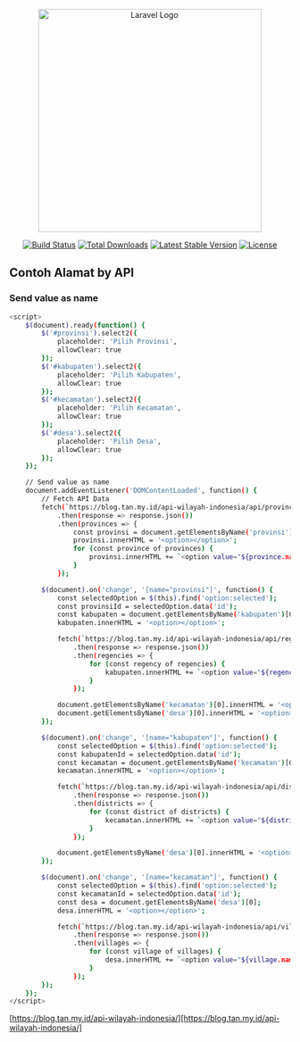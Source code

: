 <p align="center"><a href="https://laravel.com" target="_blank"><img src="https://raw.githubusercontent.com/laravel/art/master/logo-lockup/5%20SVG/2%20CMYK/1%20Full%20Color/laravel-logolockup-cmyk-red.svg" width="400" alt="Laravel Logo"></a></p>

<p align="center">
<a href="https://github.com/laravel/framework/actions"><img src="https://github.com/laravel/framework/workflows/tests/badge.svg" alt="Build Status"></a>
<a href="https://packagist.org/packages/laravel/framework"><img src="https://img.shields.io/packagist/dt/laravel/framework" alt="Total Downloads"></a>
<a href="https://packagist.org/packages/laravel/framework"><img src="https://img.shields.io/packagist/v/laravel/framework" alt="Latest Stable Version"></a>
<a href="https://packagist.org/packages/laravel/framework"><img src="https://img.shields.io/packagist/l/laravel/framework" alt="License"></a>
</p>

## Contoh Alamat by API

### Send value as name

```sh
<script>
    $(document).ready(function() {
        $('#provinsi').select2({
            placeholder: 'Pilih Provinsi',
            allowClear: true
        });
        $('#kabupaten').select2({
            placeholder: 'Pilih Kabupaten',
            allowClear: true
        });
        $('#kecamatan').select2({
            placeholder: 'Pilih Kecamatan',
            allowClear: true
        });
        $('#desa').select2({
            placeholder: 'Pilih Desa',
            allowClear: true
        });
    });

    // Send value as name
    document.addEventListener('DOMContentLoaded', function() {
        // Fetch API Data
        fetch(`https://blog.tan.my.id/api-wilayah-indonesia/api/provinces.json`)
            .then(response => response.json())
            .then(provinces => {
                const provinsi = document.getElementsByName('provinsi')[0];
                provinsi.innerHTML = '<option></option>';
                for (const province of provinces) {
                    provinsi.innerHTML += `<option value="${province.name}" data-id="${province.id}">${province.name}</option>`;
                }
            });

        $(document).on('change', '[name="provinsi"]', function() {
            const selectedOption = $(this).find('option:selected');
            const provinsiId = selectedOption.data('id');
            const kabupaten = document.getElementsByName('kabupaten')[0];
            kabupaten.innerHTML = '<option></option>';

            fetch(`https://blog.tan.my.id/api-wilayah-indonesia/api/regencies/${provinsiId}.json`)
                .then(response => response.json())
                .then(regencies => {
                    for (const regency of regencies) {
                        kabupaten.innerHTML += `<option value="${regency.name}" data-id="${regency.id}">${regency.name}</option>`;
                    }
                });

            document.getElementsByName('kecamatan')[0].innerHTML = '<option></option>';
            document.getElementsByName('desa')[0].innerHTML = '<option></option>';
        });

        $(document).on('change', '[name="kabupaten"]', function() {
            const selectedOption = $(this).find('option:selected');
            const kabupatenId = selectedOption.data('id');
            const kecamatan = document.getElementsByName('kecamatan')[0];
            kecamatan.innerHTML = '<option></option>';

            fetch(`https://blog.tan.my.id/api-wilayah-indonesia/api/districts/${kabupatenId}.json`)
                .then(response => response.json())
                .then(districts => {
                    for (const district of districts) {
                        kecamatan.innerHTML += `<option value="${district.name}" data-id="${district.id}">${district.name}</option>`;
                    }
                });

            document.getElementsByName('desa')[0].innerHTML = '<option></option>';
        });

        $(document).on('change', '[name="kecamatan"]', function() {
            const selectedOption = $(this).find('option:selected');
            const kecamatanId = selectedOption.data('id');
            const desa = document.getElementsByName('desa')[0];
            desa.innerHTML = '<option></option>';

            fetch(`https://blog.tan.my.id/api-wilayah-indonesia/api/villages/${kecamatanId}.json`)
                .then(response => response.json())
                .then(villages => {
                    for (const village of villages) {
                        desa.innerHTML += `<option value="${village.name}" data-id="${village.id}">${village.name}</option>`;
                    }
                });
        });
    });
</script>
```

[https://blog.tan.my.id/api-wilayah-indonesia/][https://blog.tan.my.id/api-wilayah-indonesia/]
